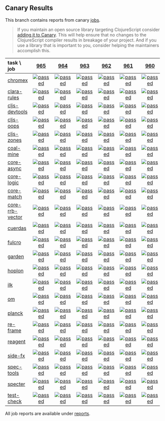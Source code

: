 ## Canary Results

This branch contains reports from canary [jobs](https://github.com/cljs-oss/canary/tree/jobs).

> If you maintain an open source library targeting ClojureScript consider [adding it to Canary](https://github.com/cljs-oss/canary/tree/master#how-to-participate). This will help ensure that no changes to the ClojureScript compiler results in breakage of your project. And if you use a library that is important to you, consider helping the maintainers accomplish this.

[//]: # (begin_overview_table)

| task \ job | <a href="reports/2019/06/11/job-000965-1.10.534-c4a51202" title="job #965 finished on 2019-06-11">965</a> | <a href="reports/2019/06/10/job-000964-1.10.534-c4a51202" title="job #964 finished on 2019-06-10">964</a> | <a href="reports/2019/06/09/job-000963-1.10.534-c4a51202" title="job #963 finished on 2019-06-09">963</a> | <a href="reports/2019/06/08/job-000962-1.10.534-c4a51202" title="job #962 finished on 2019-06-08">962</a> | <a href="reports/2019/06/07/job-000961-1.10.534-c4a51202" title="job #961 finished on 2019-06-07">961</a> | <a href="reports/2019/06/06/job-000960-1.10.534-c4a51202" title="job #960 finished on 2019-06-06">960</a> | <a href="reports/2019/06/05/job-000959-1.10.534-c4a51202" title="job #959 finished on 2019-06-05">959</a> | <a href="reports/2019/06/04/job-000958-1.10.536-353e9a1b" title="job #958 finished on 2019-06-04">958</a> | <a href="reports/2019/06/04/job-000956-1.10.534-c4a51202" title="job #956 finished on 2019-06-04">956</a> | <a href="reports/2019/06/03/job-000955-1.10.534-c4a51202" title="job #955 finished on 2019-06-03">955</a> |
| :--- | :---: | :---: | :---: | :---: | :---: | :---: | :---: | :---: | :---: | :---: |
| [chromex](https://github.com/binaryage/chromex) | <a href="reports/2019/06/11/job-000965-1.10.534-c4a51202#-chromex"><img title="passed" src="http://box.binaryage.com/s-passed.svg"><a> | <a href="reports/2019/06/10/job-000964-1.10.534-c4a51202#-chromex"><img title="passed" src="http://box.binaryage.com/s-passed.svg"><a> | <a href="reports/2019/06/09/job-000963-1.10.534-c4a51202#-chromex"><img title="passed" src="http://box.binaryage.com/s-passed.svg"><a> | <a href="reports/2019/06/08/job-000962-1.10.534-c4a51202#-chromex"><img title="passed" src="http://box.binaryage.com/s-passed.svg"><a> | <a href="reports/2019/06/07/job-000961-1.10.534-c4a51202#-chromex"><img title="passed" src="http://box.binaryage.com/s-passed.svg"><a> | <a href="reports/2019/06/06/job-000960-1.10.534-c4a51202#-chromex"><img title="passed" src="http://box.binaryage.com/s-passed.svg"><a> | <a href="reports/2019/06/05/job-000959-1.10.534-c4a51202#-chromex"><img title="passed" src="http://box.binaryage.com/s-passed.svg"><a> | <a href="reports/2019/06/04/job-000958-1.10.536-353e9a1b#-chromex"><img title="passed" src="http://box.binaryage.com/s-passed.svg"><a> | <a href="reports/2019/06/04/job-000956-1.10.534-c4a51202#-chromex"><img title="passed" src="http://box.binaryage.com/s-passed.svg"><a> | <a href="reports/2019/06/03/job-000955-1.10.534-c4a51202#-chromex"><img title="passed" src="http://box.binaryage.com/s-passed.svg"><a> |
| [clara-rules](https://github.com/cerner/clara-rules) | <a href="reports/2019/06/11/job-000965-1.10.534-c4a51202#-clara-rules"><img title="passed" src="http://box.binaryage.com/s-passed.svg"><a> | <a href="reports/2019/06/10/job-000964-1.10.534-c4a51202#-clara-rules"><img title="passed" src="http://box.binaryage.com/s-passed.svg"><a> | <a href="reports/2019/06/09/job-000963-1.10.534-c4a51202#-clara-rules"><img title="passed" src="http://box.binaryage.com/s-passed.svg"><a> | <a href="reports/2019/06/08/job-000962-1.10.534-c4a51202#-clara-rules"><img title="passed" src="http://box.binaryage.com/s-passed.svg"><a> | <a href="reports/2019/06/07/job-000961-1.10.534-c4a51202#-clara-rules"><img title="passed" src="http://box.binaryage.com/s-passed.svg"><a> | <a href="reports/2019/06/06/job-000960-1.10.534-c4a51202#-clara-rules"><img title="passed" src="http://box.binaryage.com/s-passed.svg"><a> | <a href="reports/2019/06/05/job-000959-1.10.534-c4a51202#-clara-rules"><img title="passed" src="http://box.binaryage.com/s-passed.svg"><a> | <a href="reports/2019/06/04/job-000958-1.10.536-353e9a1b#-clara-rules"><img title="passed" src="http://box.binaryage.com/s-passed.svg"><a> | <a href="reports/2019/06/04/job-000956-1.10.534-c4a51202#-clara-rules"><img title="passed" src="http://box.binaryage.com/s-passed.svg"><a> | <a href="reports/2019/06/03/job-000955-1.10.534-c4a51202#-clara-rules"><img title="passed" src="http://box.binaryage.com/s-passed.svg"><a> |
| [cljs-devtools](https://github.com/binaryage/cljs-devtools) | <a href="reports/2019/06/11/job-000965-1.10.534-c4a51202#-cljs-devtools"><img title="passed" src="http://box.binaryage.com/s-passed.svg"><a> | <a href="reports/2019/06/10/job-000964-1.10.534-c4a51202#-cljs-devtools"><img title="passed" src="http://box.binaryage.com/s-passed.svg"><a> | <a href="reports/2019/06/09/job-000963-1.10.534-c4a51202#-cljs-devtools"><img title="passed" src="http://box.binaryage.com/s-passed.svg"><a> | <a href="reports/2019/06/08/job-000962-1.10.534-c4a51202#-cljs-devtools"><img title="passed" src="http://box.binaryage.com/s-passed.svg"><a> | <a href="reports/2019/06/07/job-000961-1.10.534-c4a51202#-cljs-devtools"><img title="passed" src="http://box.binaryage.com/s-passed.svg"><a> | <a href="reports/2019/06/06/job-000960-1.10.534-c4a51202#-cljs-devtools"><img title="passed" src="http://box.binaryage.com/s-passed.svg"><a> | <a href="reports/2019/06/05/job-000959-1.10.534-c4a51202#-cljs-devtools"><img title="passed" src="http://box.binaryage.com/s-passed.svg"><a> | <a href="reports/2019/06/04/job-000958-1.10.536-353e9a1b#-cljs-devtools"><img title="passed" src="http://box.binaryage.com/s-passed.svg"><a> | <a href="reports/2019/06/04/job-000956-1.10.534-c4a51202#-cljs-devtools"><img title="passed" src="http://box.binaryage.com/s-passed.svg"><a> | <a href="reports/2019/06/03/job-000955-1.10.534-c4a51202#-cljs-devtools"><img title="passed" src="http://box.binaryage.com/s-passed.svg"><a> |
| [cljs-oops](https://github.com/binaryage/cljs-oops) | <a href="reports/2019/06/11/job-000965-1.10.534-c4a51202#-cljs-oops"><img title="passed" src="http://box.binaryage.com/s-passed.svg"><a> | <a href="reports/2019/06/10/job-000964-1.10.534-c4a51202#-cljs-oops"><img title="passed" src="http://box.binaryage.com/s-passed.svg"><a> | <a href="reports/2019/06/09/job-000963-1.10.534-c4a51202#-cljs-oops"><img title="passed" src="http://box.binaryage.com/s-passed.svg"><a> | <a href="reports/2019/06/08/job-000962-1.10.534-c4a51202#-cljs-oops"><img title="passed" src="http://box.binaryage.com/s-passed.svg"><a> | <a href="reports/2019/06/07/job-000961-1.10.534-c4a51202#-cljs-oops"><img title="passed" src="http://box.binaryage.com/s-passed.svg"><a> | <a href="reports/2019/06/06/job-000960-1.10.534-c4a51202#-cljs-oops"><img title="passed" src="http://box.binaryage.com/s-passed.svg"><a> | <a href="reports/2019/06/05/job-000959-1.10.534-c4a51202#-cljs-oops"><img title="passed" src="http://box.binaryage.com/s-passed.svg"><a> | <a href="reports/2019/06/04/job-000958-1.10.536-353e9a1b#-cljs-oops"><img title="passed" src="http://box.binaryage.com/s-passed.svg"><a> | <a href="reports/2019/06/04/job-000956-1.10.534-c4a51202#-cljs-oops"><img title="passed" src="http://box.binaryage.com/s-passed.svg"><a> | <a href="reports/2019/06/03/job-000955-1.10.534-c4a51202#-cljs-oops"><img title="passed" src="http://box.binaryage.com/s-passed.svg"><a> |
| [cljs-zones](https://github.com/binaryage/cljs-zones) | <a href="reports/2019/06/11/job-000965-1.10.534-c4a51202#-cljs-zones"><img title="passed" src="http://box.binaryage.com/s-passed.svg"><a> | <a href="reports/2019/06/10/job-000964-1.10.534-c4a51202#-cljs-zones"><img title="passed" src="http://box.binaryage.com/s-passed.svg"><a> | <a href="reports/2019/06/09/job-000963-1.10.534-c4a51202#-cljs-zones"><img title="passed" src="http://box.binaryage.com/s-passed.svg"><a> | <a href="reports/2019/06/08/job-000962-1.10.534-c4a51202#-cljs-zones"><img title="passed" src="http://box.binaryage.com/s-passed.svg"><a> | <a href="reports/2019/06/07/job-000961-1.10.534-c4a51202#-cljs-zones"><img title="passed" src="http://box.binaryage.com/s-passed.svg"><a> | <a href="reports/2019/06/06/job-000960-1.10.534-c4a51202#-cljs-zones"><img title="passed" src="http://box.binaryage.com/s-passed.svg"><a> | <a href="reports/2019/06/05/job-000959-1.10.534-c4a51202#-cljs-zones"><img title="passed" src="http://box.binaryage.com/s-passed.svg"><a> | <a href="reports/2019/06/04/job-000958-1.10.536-353e9a1b#-cljs-zones"><img title="passed" src="http://box.binaryage.com/s-passed.svg"><a> | <a href="reports/2019/06/04/job-000956-1.10.534-c4a51202#-cljs-zones"><img title="passed" src="http://box.binaryage.com/s-passed.svg"><a> | <a href="reports/2019/06/03/job-000955-1.10.534-c4a51202#-cljs-zones"><img title="passed" src="http://box.binaryage.com/s-passed.svg"><a> |
| [coal-mine](https://github.com/mfikes/coal-mine) | <a href="reports/2019/06/11/job-000965-1.10.534-c4a51202#-coal-mine"><img title="passed" src="http://box.binaryage.com/s-passed.svg"><a> | <a href="reports/2019/06/10/job-000964-1.10.534-c4a51202#-coal-mine"><img title="passed" src="http://box.binaryage.com/s-passed.svg"><a> | <a href="reports/2019/06/09/job-000963-1.10.534-c4a51202#-coal-mine"><img title="passed" src="http://box.binaryage.com/s-passed.svg"><a> | <a href="reports/2019/06/08/job-000962-1.10.534-c4a51202#-coal-mine"><img title="passed" src="http://box.binaryage.com/s-passed.svg"><a> | <a href="reports/2019/06/07/job-000961-1.10.534-c4a51202#-coal-mine"><img title="passed" src="http://box.binaryage.com/s-passed.svg"><a> | <a href="reports/2019/06/06/job-000960-1.10.534-c4a51202#-coal-mine"><img title="passed" src="http://box.binaryage.com/s-passed.svg"><a> | <a href="reports/2019/06/05/job-000959-1.10.534-c4a51202#-coal-mine"><img title="passed" src="http://box.binaryage.com/s-passed.svg"><a> | <a href="reports/2019/06/04/job-000958-1.10.536-353e9a1b#-coal-mine"><img title="passed" src="http://box.binaryage.com/s-passed.svg"><a> | <a href="reports/2019/06/04/job-000956-1.10.534-c4a51202#-coal-mine"><img title="passed" src="http://box.binaryage.com/s-passed.svg"><a> | <a href="reports/2019/06/03/job-000955-1.10.534-c4a51202#-coal-mine"><img title="passed" src="http://box.binaryage.com/s-passed.svg"><a> |
| [core-async](https://github.com/clojure/core.async) | <a href="reports/2019/06/11/job-000965-1.10.534-c4a51202#-core-async"><img title="passed" src="http://box.binaryage.com/s-passed.svg"><a> | <a href="reports/2019/06/10/job-000964-1.10.534-c4a51202#-core-async"><img title="passed" src="http://box.binaryage.com/s-passed.svg"><a> | <a href="reports/2019/06/09/job-000963-1.10.534-c4a51202#-core-async"><img title="passed" src="http://box.binaryage.com/s-passed.svg"><a> | <a href="reports/2019/06/08/job-000962-1.10.534-c4a51202#-core-async"><img title="passed" src="http://box.binaryage.com/s-passed.svg"><a> | <a href="reports/2019/06/07/job-000961-1.10.534-c4a51202#-core-async"><img title="passed" src="http://box.binaryage.com/s-passed.svg"><a> | <a href="reports/2019/06/06/job-000960-1.10.534-c4a51202#-core-async"><img title="passed" src="http://box.binaryage.com/s-passed.svg"><a> | <a href="reports/2019/06/05/job-000959-1.10.534-c4a51202#-core-async"><img title="passed" src="http://box.binaryage.com/s-passed.svg"><a> | <a href="reports/2019/06/04/job-000958-1.10.536-353e9a1b#-core-async"><img title="passed" src="http://box.binaryage.com/s-passed.svg"><a> | <a href="reports/2019/06/04/job-000956-1.10.534-c4a51202#-core-async"><img title="passed" src="http://box.binaryage.com/s-passed.svg"><a> | <a href="reports/2019/06/03/job-000955-1.10.534-c4a51202#-core-async"><img title="passed" src="http://box.binaryage.com/s-passed.svg"><a> |
| [core-logic](https://github.com/clojure/core.logic) | <a href="reports/2019/06/11/job-000965-1.10.534-c4a51202#-core-logic"><img title="passed" src="http://box.binaryage.com/s-passed.svg"><a> | <a href="reports/2019/06/10/job-000964-1.10.534-c4a51202#-core-logic"><img title="passed" src="http://box.binaryage.com/s-passed.svg"><a> | <a href="reports/2019/06/09/job-000963-1.10.534-c4a51202#-core-logic"><img title="passed" src="http://box.binaryage.com/s-passed.svg"><a> | <a href="reports/2019/06/08/job-000962-1.10.534-c4a51202#-core-logic"><img title="passed" src="http://box.binaryage.com/s-passed.svg"><a> | <a href="reports/2019/06/07/job-000961-1.10.534-c4a51202#-core-logic"><img title="passed" src="http://box.binaryage.com/s-passed.svg"><a> | <a href="reports/2019/06/06/job-000960-1.10.534-c4a51202#-core-logic"><img title="passed" src="http://box.binaryage.com/s-passed.svg"><a> | <a href="reports/2019/06/05/job-000959-1.10.534-c4a51202#-core-logic"><img title="passed" src="http://box.binaryage.com/s-passed.svg"><a> | <a href="reports/2019/06/04/job-000958-1.10.536-353e9a1b#-core-logic"><img title="passed" src="http://box.binaryage.com/s-passed.svg"><a> | <a href="reports/2019/06/04/job-000956-1.10.534-c4a51202#-core-logic"><img title="passed" src="http://box.binaryage.com/s-passed.svg"><a> | <a href="reports/2019/06/03/job-000955-1.10.534-c4a51202#-core-logic"><img title="passed" src="http://box.binaryage.com/s-passed.svg"><a> |
| [core-match](https://github.com/clojure/core.match) | <a href="reports/2019/06/11/job-000965-1.10.534-c4a51202#-core-match"><img title="passed" src="http://box.binaryage.com/s-passed.svg"><a> | <a href="reports/2019/06/10/job-000964-1.10.534-c4a51202#-core-match"><img title="passed" src="http://box.binaryage.com/s-passed.svg"><a> | <a href="reports/2019/06/09/job-000963-1.10.534-c4a51202#-core-match"><img title="passed" src="http://box.binaryage.com/s-passed.svg"><a> | <a href="reports/2019/06/08/job-000962-1.10.534-c4a51202#-core-match"><img title="passed" src="http://box.binaryage.com/s-passed.svg"><a> | <a href="reports/2019/06/07/job-000961-1.10.534-c4a51202#-core-match"><img title="passed" src="http://box.binaryage.com/s-passed.svg"><a> | <a href="reports/2019/06/06/job-000960-1.10.534-c4a51202#-core-match"><img title="passed" src="http://box.binaryage.com/s-passed.svg"><a> | <a href="reports/2019/06/05/job-000959-1.10.534-c4a51202#-core-match"><img title="passed" src="http://box.binaryage.com/s-passed.svg"><a> | <a href="reports/2019/06/04/job-000958-1.10.536-353e9a1b#-core-match"><img title="passed" src="http://box.binaryage.com/s-passed.svg"><a> | <a href="reports/2019/06/04/job-000956-1.10.534-c4a51202#-core-match"><img title="passed" src="http://box.binaryage.com/s-passed.svg"><a> | <a href="reports/2019/06/03/job-000955-1.10.534-c4a51202#-core-match"><img title="passed" src="http://box.binaryage.com/s-passed.svg"><a> |
| [core-rrb-vector](https://github.com/clojure/core.rrb-vector) | <a href="reports/2019/06/11/job-000965-1.10.534-c4a51202#-core-rrb-vector"><img title="passed" src="http://box.binaryage.com/s-passed.svg"><a> | <a href="reports/2019/06/10/job-000964-1.10.534-c4a51202#-core-rrb-vector"><img title="passed" src="http://box.binaryage.com/s-passed.svg"><a> | <a href="reports/2019/06/09/job-000963-1.10.534-c4a51202#-core-rrb-vector"><img title="passed" src="http://box.binaryage.com/s-passed.svg"><a> | <a href="reports/2019/06/08/job-000962-1.10.534-c4a51202#-core-rrb-vector"><img title="passed" src="http://box.binaryage.com/s-passed.svg"><a> | <a href="reports/2019/06/07/job-000961-1.10.534-c4a51202#-core-rrb-vector"><img title="passed" src="http://box.binaryage.com/s-passed.svg"><a> | <a href="reports/2019/06/06/job-000960-1.10.534-c4a51202#-core-rrb-vector"><img title="passed" src="http://box.binaryage.com/s-passed.svg"><a> | <a href="reports/2019/06/05/job-000959-1.10.534-c4a51202#-core-rrb-vector"><img title="passed" src="http://box.binaryage.com/s-passed.svg"><a> | <a href="reports/2019/06/04/job-000958-1.10.536-353e9a1b#-core-rrb-vector"><img title="passed" src="http://box.binaryage.com/s-passed.svg"><a> | <a href="reports/2019/06/04/job-000956-1.10.534-c4a51202#-core-rrb-vector"><img title="passed" src="http://box.binaryage.com/s-passed.svg"><a> | <a href="reports/2019/06/03/job-000955-1.10.534-c4a51202#-core-rrb-vector"><img title="passed" src="http://box.binaryage.com/s-passed.svg"><a> |
| [cuerdas](https://github.com/funcool/cuerdas) | <a href="reports/2019/06/11/job-000965-1.10.534-c4a51202#-cuerdas"><img title="passed" src="http://box.binaryage.com/s-passed.svg"><a> | <a href="reports/2019/06/10/job-000964-1.10.534-c4a51202#-cuerdas"><img title="passed" src="http://box.binaryage.com/s-passed.svg"><a> | <a href="reports/2019/06/09/job-000963-1.10.534-c4a51202#-cuerdas"><img title="passed" src="http://box.binaryage.com/s-passed.svg"><a> | <a href="reports/2019/06/08/job-000962-1.10.534-c4a51202#-cuerdas"><img title="passed" src="http://box.binaryage.com/s-passed.svg"><a> | <a href="reports/2019/06/07/job-000961-1.10.534-c4a51202#-cuerdas"><img title="passed" src="http://box.binaryage.com/s-passed.svg"><a> | <a href="reports/2019/06/06/job-000960-1.10.534-c4a51202#-cuerdas"><img title="passed" src="http://box.binaryage.com/s-passed.svg"><a> | <a href="reports/2019/06/05/job-000959-1.10.534-c4a51202#-cuerdas"><img title="passed" src="http://box.binaryage.com/s-passed.svg"><a> | <a href="reports/2019/06/04/job-000958-1.10.536-353e9a1b#-cuerdas"><img title="passed" src="http://box.binaryage.com/s-passed.svg"><a> | <a href="reports/2019/06/04/job-000956-1.10.534-c4a51202#-cuerdas"><img title="passed" src="http://box.binaryage.com/s-passed.svg"><a> | <a href="reports/2019/06/03/job-000955-1.10.534-c4a51202#-cuerdas"><img title="passed" src="http://box.binaryage.com/s-passed.svg"><a> |
| [fulcro](https://github.com/fulcrologic/fulcro) | <a href="reports/2019/06/11/job-000965-1.10.534-c4a51202#-fulcro"><img title="passed" src="http://box.binaryage.com/s-passed.svg"><a> | <a href="reports/2019/06/10/job-000964-1.10.534-c4a51202#-fulcro"><img title="passed" src="http://box.binaryage.com/s-passed.svg"><a> | <a href="reports/2019/06/09/job-000963-1.10.534-c4a51202#-fulcro"><img title="passed" src="http://box.binaryage.com/s-passed.svg"><a> | <a href="reports/2019/06/08/job-000962-1.10.534-c4a51202#-fulcro"><img title="passed" src="http://box.binaryage.com/s-passed.svg"><a> | <a href="reports/2019/06/07/job-000961-1.10.534-c4a51202#-fulcro"><img title="passed" src="http://box.binaryage.com/s-passed.svg"><a> | <a href="reports/2019/06/06/job-000960-1.10.534-c4a51202#-fulcro"><img title="passed" src="http://box.binaryage.com/s-passed.svg"><a> | <a href="reports/2019/06/05/job-000959-1.10.534-c4a51202#-fulcro"><img title="passed" src="http://box.binaryage.com/s-passed.svg"><a> | <a href="reports/2019/06/04/job-000958-1.10.536-353e9a1b#-fulcro"><img title="passed" src="http://box.binaryage.com/s-passed.svg"><a> | <a href="reports/2019/06/04/job-000956-1.10.534-c4a51202#-fulcro"><img title="passed" src="http://box.binaryage.com/s-passed.svg"><a> | <a href="reports/2019/06/03/job-000955-1.10.534-c4a51202#-fulcro"><img title="passed" src="http://box.binaryage.com/s-passed.svg"><a> |
| [garden](https://github.com/noprompt/garden) | <a href="reports/2019/06/11/job-000965-1.10.534-c4a51202#-garden"><img title="passed" src="http://box.binaryage.com/s-passed.svg"><a> | <a href="reports/2019/06/10/job-000964-1.10.534-c4a51202#-garden"><img title="passed" src="http://box.binaryage.com/s-passed.svg"><a> | <a href="reports/2019/06/09/job-000963-1.10.534-c4a51202#-garden"><img title="passed" src="http://box.binaryage.com/s-passed.svg"><a> | <a href="reports/2019/06/08/job-000962-1.10.534-c4a51202#-garden"><img title="passed" src="http://box.binaryage.com/s-passed.svg"><a> | <a href="reports/2019/06/07/job-000961-1.10.534-c4a51202#-garden"><img title="passed" src="http://box.binaryage.com/s-passed.svg"><a> | <a href="reports/2019/06/06/job-000960-1.10.534-c4a51202#-garden"><img title="passed" src="http://box.binaryage.com/s-passed.svg"><a> | <a href="reports/2019/06/05/job-000959-1.10.534-c4a51202#-garden"><img title="passed" src="http://box.binaryage.com/s-passed.svg"><a> | <a href="reports/2019/06/04/job-000958-1.10.536-353e9a1b#-garden"><img title="passed" src="http://box.binaryage.com/s-passed.svg"><a> | <a href="reports/2019/06/04/job-000956-1.10.534-c4a51202#-garden"><img title="passed" src="http://box.binaryage.com/s-passed.svg"><a> | <a href="reports/2019/06/03/job-000955-1.10.534-c4a51202#-garden"><img title="passed" src="http://box.binaryage.com/s-passed.svg"><a> |
| [hoplon](https://github.com/hoplon/hoplon) | <a href="reports/2019/06/11/job-000965-1.10.534-c4a51202#-hoplon"><img title="passed" src="http://box.binaryage.com/s-passed.svg"><a> | <a href="reports/2019/06/10/job-000964-1.10.534-c4a51202#-hoplon"><img title="passed" src="http://box.binaryage.com/s-passed.svg"><a> | <a href="reports/2019/06/09/job-000963-1.10.534-c4a51202#-hoplon"><img title="passed" src="http://box.binaryage.com/s-passed.svg"><a> | <a href="reports/2019/06/08/job-000962-1.10.534-c4a51202#-hoplon"><img title="passed" src="http://box.binaryage.com/s-passed.svg"><a> | <a href="reports/2019/06/07/job-000961-1.10.534-c4a51202#-hoplon"><img title="passed" src="http://box.binaryage.com/s-passed.svg"><a> | <a href="reports/2019/06/06/job-000960-1.10.534-c4a51202#-hoplon"><img title="passed" src="http://box.binaryage.com/s-passed.svg"><a> | <a href="reports/2019/06/05/job-000959-1.10.534-c4a51202#-hoplon"><img title="passed" src="http://box.binaryage.com/s-passed.svg"><a> | <a href="reports/2019/06/04/job-000958-1.10.536-353e9a1b#-hoplon"><img title="passed" src="http://box.binaryage.com/s-passed.svg"><a> | <a href="reports/2019/06/04/job-000956-1.10.534-c4a51202#-hoplon"><img title="passed" src="http://box.binaryage.com/s-passed.svg"><a> | <a href="reports/2019/06/03/job-000955-1.10.534-c4a51202#-hoplon"><img title="passed" src="http://box.binaryage.com/s-passed.svg"><a> |
| [ilk](https://github.com/mfikes/ilk) | <a href="reports/2019/06/11/job-000965-1.10.534-c4a51202#-ilk"><img title="passed" src="http://box.binaryage.com/s-passed.svg"><a> | <a href="reports/2019/06/10/job-000964-1.10.534-c4a51202#-ilk"><img title="passed" src="http://box.binaryage.com/s-passed.svg"><a> | <a href="reports/2019/06/09/job-000963-1.10.534-c4a51202#-ilk"><img title="passed" src="http://box.binaryage.com/s-passed.svg"><a> | <a href="reports/2019/06/08/job-000962-1.10.534-c4a51202#-ilk"><img title="passed" src="http://box.binaryage.com/s-passed.svg"><a> | <a href="reports/2019/06/07/job-000961-1.10.534-c4a51202#-ilk"><img title="passed" src="http://box.binaryage.com/s-passed.svg"><a> | <a href="reports/2019/06/06/job-000960-1.10.534-c4a51202#-ilk"><img title="passed" src="http://box.binaryage.com/s-passed.svg"><a> | <a href="reports/2019/06/05/job-000959-1.10.534-c4a51202#-ilk"><img title="passed" src="http://box.binaryage.com/s-passed.svg"><a> | <a href="reports/2019/06/04/job-000958-1.10.536-353e9a1b#-ilk"><img title="passed" src="http://box.binaryage.com/s-passed.svg"><a> | <a href="reports/2019/06/04/job-000956-1.10.534-c4a51202#-ilk"><img title="passed" src="http://box.binaryage.com/s-passed.svg"><a> | <a href="reports/2019/06/03/job-000955-1.10.534-c4a51202#-ilk"><img title="passed" src="http://box.binaryage.com/s-passed.svg"><a> |
| [om](https://github.com/omcljs/om) | <a href="reports/2019/06/11/job-000965-1.10.534-c4a51202#-om"><img title="passed" src="http://box.binaryage.com/s-passed.svg"><a> | <a href="reports/2019/06/10/job-000964-1.10.534-c4a51202#-om"><img title="passed" src="http://box.binaryage.com/s-passed.svg"><a> | <a href="reports/2019/06/09/job-000963-1.10.534-c4a51202#-om"><img title="passed" src="http://box.binaryage.com/s-passed.svg"><a> | <a href="reports/2019/06/08/job-000962-1.10.534-c4a51202#-om"><img title="passed" src="http://box.binaryage.com/s-passed.svg"><a> | <a href="reports/2019/06/07/job-000961-1.10.534-c4a51202#-om"><img title="passed" src="http://box.binaryage.com/s-passed.svg"><a> | <a href="reports/2019/06/06/job-000960-1.10.534-c4a51202#-om"><img title="passed" src="http://box.binaryage.com/s-passed.svg"><a> | <a href="reports/2019/06/05/job-000959-1.10.534-c4a51202#-om"><img title="passed" src="http://box.binaryage.com/s-passed.svg"><a> | <a href="reports/2019/06/04/job-000958-1.10.536-353e9a1b#-om"><img title="passed" src="http://box.binaryage.com/s-passed.svg"><a> | <a href="reports/2019/06/04/job-000956-1.10.534-c4a51202#-om"><img title="passed" src="http://box.binaryage.com/s-passed.svg"><a> | <a href="reports/2019/06/03/job-000955-1.10.534-c4a51202#-om"><img title="passed" src="http://box.binaryage.com/s-passed.svg"><a> |
| [planck](https://github.com/planck-repl/planck) | <a href="reports/2019/06/11/job-000965-1.10.534-c4a51202#-planck"><img title="passed" src="http://box.binaryage.com/s-passed.svg"><a> | <a href="reports/2019/06/10/job-000964-1.10.534-c4a51202#-planck"><img title="passed" src="http://box.binaryage.com/s-passed.svg"><a> | <a href="reports/2019/06/09/job-000963-1.10.534-c4a51202#-planck"><img title="passed" src="http://box.binaryage.com/s-passed.svg"><a> | <a href="reports/2019/06/08/job-000962-1.10.534-c4a51202#-planck"><img title="passed" src="http://box.binaryage.com/s-passed.svg"><a> | <a href="reports/2019/06/07/job-000961-1.10.534-c4a51202#-planck"><img title="passed" src="http://box.binaryage.com/s-passed.svg"><a> | <a href="reports/2019/06/06/job-000960-1.10.534-c4a51202#-planck"><img title="passed" src="http://box.binaryage.com/s-passed.svg"><a> | <a href="reports/2019/06/05/job-000959-1.10.534-c4a51202#-planck"><img title="passed" src="http://box.binaryage.com/s-passed.svg"><a> | <a href="reports/2019/06/04/job-000958-1.10.536-353e9a1b#-planck"><img title="passed" src="http://box.binaryage.com/s-passed.svg"><a> | <a href="reports/2019/06/04/job-000956-1.10.534-c4a51202#-planck"><img title="passed" src="http://box.binaryage.com/s-passed.svg"><a> | <a href="reports/2019/06/03/job-000955-1.10.534-c4a51202#-planck"><img title="passed" src="http://box.binaryage.com/s-passed.svg"><a> |
| [re-frame](https://github.com/Day8/re-frame) | <a href="reports/2019/06/11/job-000965-1.10.534-c4a51202#-re-frame"><img title="passed" src="http://box.binaryage.com/s-passed.svg"><a> | <a href="reports/2019/06/10/job-000964-1.10.534-c4a51202#-re-frame"><img title="passed" src="http://box.binaryage.com/s-passed.svg"><a> | <a href="reports/2019/06/09/job-000963-1.10.534-c4a51202#-re-frame"><img title="passed" src="http://box.binaryage.com/s-passed.svg"><a> | <a href="reports/2019/06/08/job-000962-1.10.534-c4a51202#-re-frame"><img title="passed" src="http://box.binaryage.com/s-passed.svg"><a> | <a href="reports/2019/06/07/job-000961-1.10.534-c4a51202#-re-frame"><img title="passed" src="http://box.binaryage.com/s-passed.svg"><a> | <a href="reports/2019/06/06/job-000960-1.10.534-c4a51202#-re-frame"><img title="passed" src="http://box.binaryage.com/s-passed.svg"><a> | <a href="reports/2019/06/05/job-000959-1.10.534-c4a51202#-re-frame"><img title="passed" src="http://box.binaryage.com/s-passed.svg"><a> | <a href="reports/2019/06/04/job-000958-1.10.536-353e9a1b#-re-frame"><img title="passed" src="http://box.binaryage.com/s-passed.svg"><a> | <a href="reports/2019/06/04/job-000956-1.10.534-c4a51202#-re-frame"><img title="passed" src="http://box.binaryage.com/s-passed.svg"><a> | <a href="reports/2019/06/03/job-000955-1.10.534-c4a51202#-re-frame"><img title="passed" src="http://box.binaryage.com/s-passed.svg"><a> |
| [reagent](https://github.com/reagent-project/reagent) | <a href="reports/2019/06/11/job-000965-1.10.534-c4a51202#-reagent"><img title="passed" src="http://box.binaryage.com/s-passed.svg"><a> | <a href="reports/2019/06/10/job-000964-1.10.534-c4a51202#-reagent"><img title="passed" src="http://box.binaryage.com/s-passed.svg"><a> | <a href="reports/2019/06/09/job-000963-1.10.534-c4a51202#-reagent"><img title="passed" src="http://box.binaryage.com/s-passed.svg"><a> | <a href="reports/2019/06/08/job-000962-1.10.534-c4a51202#-reagent"><img title="passed" src="http://box.binaryage.com/s-passed.svg"><a> | <a href="reports/2019/06/07/job-000961-1.10.534-c4a51202#-reagent"><img title="passed" src="http://box.binaryage.com/s-passed.svg"><a> | <a href="reports/2019/06/06/job-000960-1.10.534-c4a51202#-reagent"><img title="passed" src="http://box.binaryage.com/s-passed.svg"><a> | <a href="reports/2019/06/05/job-000959-1.10.534-c4a51202#-reagent"><img title="passed" src="http://box.binaryage.com/s-passed.svg"><a> | <a href="reports/2019/06/04/job-000958-1.10.536-353e9a1b#-reagent"><img title="passed" src="http://box.binaryage.com/s-passed.svg"><a> | <a href="reports/2019/06/04/job-000956-1.10.534-c4a51202#-reagent"><img title="passed" src="http://box.binaryage.com/s-passed.svg"><a> | <a href="reports/2019/06/03/job-000955-1.10.534-c4a51202#-reagent"><img title="passed" src="http://box.binaryage.com/s-passed.svg"><a> |
| [side-fx](https://github.com/cljsrn/side-fx) | <a href="reports/2019/06/11/job-000965-1.10.534-c4a51202#-side-fx"><img title="passed" src="http://box.binaryage.com/s-passed.svg"><a> | <a href="reports/2019/06/10/job-000964-1.10.534-c4a51202#-side-fx"><img title="passed" src="http://box.binaryage.com/s-passed.svg"><a> | <a href="reports/2019/06/09/job-000963-1.10.534-c4a51202#-side-fx"><img title="passed" src="http://box.binaryage.com/s-passed.svg"><a> | <a href="reports/2019/06/08/job-000962-1.10.534-c4a51202#-side-fx"><img title="passed" src="http://box.binaryage.com/s-passed.svg"><a> | <a href="reports/2019/06/07/job-000961-1.10.534-c4a51202#-side-fx"><img title="passed" src="http://box.binaryage.com/s-passed.svg"><a> | <a href="reports/2019/06/06/job-000960-1.10.534-c4a51202#-side-fx"><img title="passed" src="http://box.binaryage.com/s-passed.svg"><a> | <a href="reports/2019/06/05/job-000959-1.10.534-c4a51202#-side-fx"><img title="passed" src="http://box.binaryage.com/s-passed.svg"><a> | <a href="reports/2019/06/04/job-000958-1.10.536-353e9a1b#-side-fx"><img title="passed" src="http://box.binaryage.com/s-passed.svg"><a> | <a href="reports/2019/06/04/job-000956-1.10.534-c4a51202#-side-fx"><img title="passed" src="http://box.binaryage.com/s-passed.svg"><a> | <a href="reports/2019/06/03/job-000955-1.10.534-c4a51202#-side-fx"><img title="passed" src="http://box.binaryage.com/s-passed.svg"><a> |
| [spec-tools](https://github.com/metosin/spec-tools) | <a href="reports/2019/06/11/job-000965-1.10.534-c4a51202#-spec-tools"><img title="passed" src="http://box.binaryage.com/s-passed.svg"><a> | <a href="reports/2019/06/10/job-000964-1.10.534-c4a51202#-spec-tools"><img title="passed" src="http://box.binaryage.com/s-passed.svg"><a> | <a href="reports/2019/06/09/job-000963-1.10.534-c4a51202#-spec-tools"><img title="passed" src="http://box.binaryage.com/s-passed.svg"><a> | <a href="reports/2019/06/08/job-000962-1.10.534-c4a51202#-spec-tools"><img title="passed" src="http://box.binaryage.com/s-passed.svg"><a> | <a href="reports/2019/06/07/job-000961-1.10.534-c4a51202#-spec-tools"><img title="passed" src="http://box.binaryage.com/s-passed.svg"><a> | <a href="reports/2019/06/06/job-000960-1.10.534-c4a51202#-spec-tools"><img title="passed" src="http://box.binaryage.com/s-passed.svg"><a> | <a href="reports/2019/06/05/job-000959-1.10.534-c4a51202#-spec-tools"><img title="passed" src="http://box.binaryage.com/s-passed.svg"><a> | <a href="reports/2019/06/04/job-000958-1.10.536-353e9a1b#-spec-tools"><img title="passed" src="http://box.binaryage.com/s-passed.svg"><a> | <a href="reports/2019/06/04/job-000956-1.10.534-c4a51202#-spec-tools"><img title="passed" src="http://box.binaryage.com/s-passed.svg"><a> | <a href="reports/2019/06/03/job-000955-1.10.534-c4a51202#-spec-tools"><img title="passed" src="http://box.binaryage.com/s-passed.svg"><a> |
| [specter](https://github.com/nathanmarz/specter) | <a href="reports/2019/06/11/job-000965-1.10.534-c4a51202#-specter"><img title="passed" src="http://box.binaryage.com/s-passed.svg"><a> | <a href="reports/2019/06/10/job-000964-1.10.534-c4a51202#-specter"><img title="passed" src="http://box.binaryage.com/s-passed.svg"><a> | <a href="reports/2019/06/09/job-000963-1.10.534-c4a51202#-specter"><img title="passed" src="http://box.binaryage.com/s-passed.svg"><a> | <a href="reports/2019/06/08/job-000962-1.10.534-c4a51202#-specter"><img title="passed" src="http://box.binaryage.com/s-passed.svg"><a> | <a href="reports/2019/06/07/job-000961-1.10.534-c4a51202#-specter"><img title="passed" src="http://box.binaryage.com/s-passed.svg"><a> | <a href="reports/2019/06/06/job-000960-1.10.534-c4a51202#-specter"><img title="passed" src="http://box.binaryage.com/s-passed.svg"><a> | <a href="reports/2019/06/05/job-000959-1.10.534-c4a51202#-specter"><img title="passed" src="http://box.binaryage.com/s-passed.svg"><a> | <a href="reports/2019/06/04/job-000958-1.10.536-353e9a1b#-specter"><img title="passed" src="http://box.binaryage.com/s-passed.svg"><a> | <a href="reports/2019/06/04/job-000956-1.10.534-c4a51202#-specter"><img title="passed" src="http://box.binaryage.com/s-passed.svg"><a> | <a href="reports/2019/06/03/job-000955-1.10.534-c4a51202#-specter"><img title="passed" src="http://box.binaryage.com/s-passed.svg"><a> |
| [test-check](https://github.com/clojure/test.check) | <a href="reports/2019/06/11/job-000965-1.10.534-c4a51202#-test-check"><img title="passed" src="http://box.binaryage.com/s-passed.svg"><a> | <a href="reports/2019/06/10/job-000964-1.10.534-c4a51202#-test-check"><img title="passed" src="http://box.binaryage.com/s-passed.svg"><a> | <a href="reports/2019/06/09/job-000963-1.10.534-c4a51202#-test-check"><img title="passed" src="http://box.binaryage.com/s-passed.svg"><a> | <a href="reports/2019/06/08/job-000962-1.10.534-c4a51202#-test-check"><img title="passed" src="http://box.binaryage.com/s-passed.svg"><a> | <a href="reports/2019/06/07/job-000961-1.10.534-c4a51202#-test-check"><img title="passed" src="http://box.binaryage.com/s-passed.svg"><a> | <a href="reports/2019/06/06/job-000960-1.10.534-c4a51202#-test-check"><img title="passed" src="http://box.binaryage.com/s-passed.svg"><a> | <a href="reports/2019/06/05/job-000959-1.10.534-c4a51202#-test-check"><img title="passed" src="http://box.binaryage.com/s-passed.svg"><a> | <a href="reports/2019/06/04/job-000958-1.10.536-353e9a1b#-test-check"><img title="passed" src="http://box.binaryage.com/s-passed.svg"><a> | <a href="reports/2019/06/04/job-000956-1.10.534-c4a51202#-test-check"><img title="passed" src="http://box.binaryage.com/s-passed.svg"><a> | <a href="reports/2019/06/03/job-000955-1.10.534-c4a51202#-test-check"><img title="passed" src="http://box.binaryage.com/s-passed.svg"><a> |

[//]: # (end_overview_table)

All job reports are available under [reports](reports).
